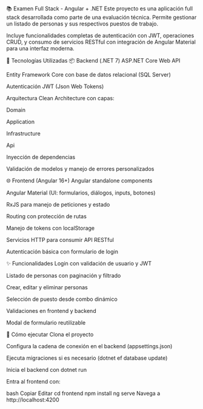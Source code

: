 📚 Examen Full Stack - Angular + .NET
Este proyecto es una aplicación full stack desarrollada como parte de una evaluación técnica. Permite gestionar un listado de personas y sus respectivos puestos de trabajo.

Incluye funcionalidades completas de autenticación con JWT, operaciones CRUD, y consumo de servicios RESTful con integración de Angular Material para una interfaz moderna.

🧰 Tecnologías Utilizadas
📦 Backend (.NET 7)
ASP.NET Core Web API

Entity Framework Core con base de datos relacional (SQL Server)

Autenticación JWT (Json Web Tokens)

Arquitectura Clean Architecture con capas:

Domain

Application

Infrastructure

Api

Inyección de dependencias

Validación de modelos y manejo de errores personalizados

🌐 Frontend (Angular 16+)
Angular standalone components

Angular Material (UI: formularios, diálogos, inputs, botones)

RxJS para manejo de peticiones y estado

Routing con protección de rutas

Manejo de tokens con localStorage

Servicios HTTP para consumir API RESTful

Autenticación básica con formulario de login

✨ Funcionalidades
Login con validación de usuario y JWT

Listado de personas con paginación y filtrado

Crear, editar y eliminar personas

Selección de puesto desde combo dinámico

Validaciones en frontend y backend

Modal de formulario reutilizable

🚀 Cómo ejecutar
Clona el proyecto

Configura la cadena de conexión en el backend (appsettings.json)

Ejecuta migraciones si es necesario (dotnet ef database update)

Inicia el backend con dotnet run

Entra al frontend con:

bash
Copiar
Editar
cd frontend
npm install
ng serve
Navega a http://localhost:4200
